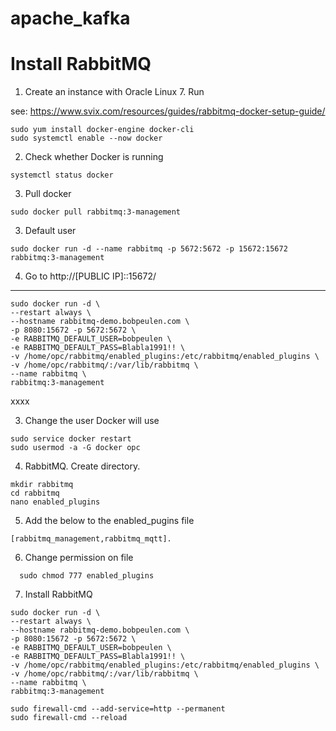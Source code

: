 # apache_kafka


# Install RabbitMQ

1. Create an instance with Oracle Linux 7. Run

see: https://www.svix.com/resources/guides/rabbitmq-docker-setup-guide/

  ```
  sudo yum install docker-engine docker-cli
  sudo systemctl enable --now docker
  ```

2. Check whether Docker is running
  
  ```
  systemctl status docker
  ````

3. Pull docker
```
sudo docker pull rabbitmq:3-management
```

3. Default user
```
sudo docker run -d --name rabbitmq -p 5672:5672 -p 15672:15672 rabbitmq:3-management
```

4. Go to http://[PUBLIC IP]::15672/

--------


```
sudo docker run -d \
--restart always \
--hostname rabbitmq-demo.bobpeulen.com \
-p 8080:15672 -p 5672:5672 \
-e RABBITMQ_DEFAULT_USER=bobpeulen \
-e RABBITMQ_DEFAULT_PASS=Blabla1991!! \
-v /home/opc/rabbitmq/enabled_plugins:/etc/rabbitmq/enabled_plugins \
-v /home/opc/rabbitmq/:/var/lib/rabbitmq \
--name rabbitmq \
rabbitmq:3-management
```






xxxx








3. Change the user Docker will use
  ```
  sudo service docker restart
  sudo usermod -a -G docker opc
  ```




4. RabbitMQ. Create directory. 
 ```
 mkdir rabbitmq
 cd rabbitmq
 nano enabled_plugins
 ```
5. Add the below to the enabled_pugins file

 ```
 [rabbitmq_management,rabbitmq_mqtt].
 ```

6. Change permission on file
```
  sudo chmod 777 enabled_plugins
   ```

7. Install RabbitMQ

```
sudo docker run -d \
--restart always \
--hostname rabbitmq-demo.bobpeulen.com \
-p 8080:15672 -p 5672:5672 \
-e RABBITMQ_DEFAULT_USER=bobpeulen \
-e RABBITMQ_DEFAULT_PASS=Blabla1991!! \
-v /home/opc/rabbitmq/enabled_plugins:/etc/rabbitmq/enabled_plugins \
-v /home/opc/rabbitmq/:/var/lib/rabbitmq \
--name rabbitmq \
rabbitmq:3-management
```


```
sudo firewall-cmd --add-service=http --permanent
sudo firewall-cmd --reload
```

   
